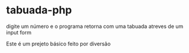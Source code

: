 # tabuada-php
digite um número e o programa retorna com uma tabuada atreves de um input form 
 
 Este é um prejeto básico feito por diversão 
 
 
